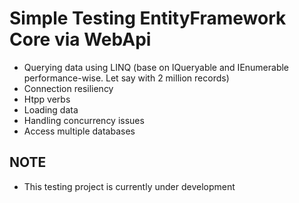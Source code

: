 # Simple Testing EntityFramework Core via WebApi

- Querying data using LINQ (base on IQueryable and IEnumerable performance-wise. Let say with 2 million records)
- Connection resiliency
- Htpp verbs
- Loading data
- Handling concurrency issues
- Access multiple databases 

## NOTE
- This testing project is currently under development
